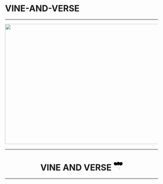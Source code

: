 # VINE-AND-VERSE
----
<div align="center">
<img width="1000px" height="395px" src="readme resource/preview.gif"/>
</div>

<!--The title for my project.--> 

----
<p>
  <h1 align="center">
    <b>
  VINE AND VERSE <img width="30px" height="30px" src="https://github.com/Legendary-Person/Music-Player/blob/main/readme%20resource/black.svg"/>
    </b>
  </h1>
</p>

----
